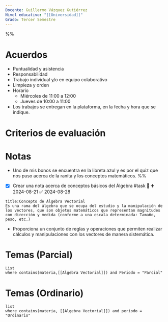 ```yaml
---
Docente: Guillermo Vázquez Gutiérrez
Nivel educativo: "[[Universidad]]"
Grado: Tercer Semestre
---
```

%%
# Acuerdos
- Puntualidad y asistencia 
- Responsabilidad 
- Trabajo individual y/o en equipo colaborativo 
- Limpieza y orden
- Horario 
	- Miércoles de 11:00 a 12:00 
	- Jueves de 10:00 a 11:00 
- Los trabajos se entregan en la plataforma, en la fecha y hora que se indique. 
# Criterios de evaluación 

# Notas 
- Uno de mis bonos se encuentra en la libreta azul y es por el quiz que nos puso acerca de la ranita y los conceptos matemáticos. 
%% 


- [x] Crear una nota acerca de conceptos básicos del Álgebra #task 🔼 ➕ 2024-08-21 ✅ 2024-08-28

```ad-abstract
title:Concepto de Álgebra Vectorial
Es una rama del álgebra que se ocupa del estudio y la manipulación de los vectores, que son objetos matemáticos que representan magnitudes con dirección y medida (conforme a una escala determinada: Tamaño, peso, etc.)
```

- Proporciona un conjunto de reglas y operaciones que permiten realizar cálculos y manipulaciones con los vectores de manera sistemática. 
# Temas (Parcial)
```dataview
List 
where contains(materia,[[Algebra Vectorial]]) and Periodo = "Parcial"
```

# Temas (Ordinario)
```dataview
list 
where contains(materia, [[Algebra Vectorial]]) and periodo = "Ordinario"
```
